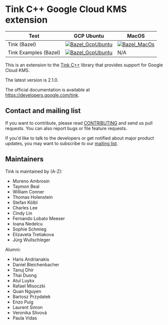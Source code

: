 # Tink C++ Google Cloud KMS extension

<!-- GCP Ubuntu --->

[tink_cc_gcpkms_bazel_badge_gcp_ubuntu]: https://storage.googleapis.com/tink-kokoro-build-badges/tink-cc-gcpkms-bazel-gcp-ubuntu.svg
[tink_cc_gcpkms_examples_bazel_badge_gcp_ubuntu]: https://storage.googleapis.com/tink-kokoro-build-badges/tink-cc-gcpkms-examples-bazel-gcp-ubuntu.svg

<!-- MacOS --->

[tink_cc_gcpkms_bazel_badge_macos]: https://storage.googleapis.com/tink-kokoro-build-badges/tink-cc-gcpkms-bazel-macos-external.svg

**Test**              | **GCP Ubuntu**                                                          | **MacOS**
--------------------- | ----------------------------------------------------------------------- | ---------
Tink (Bazel)          | [![Bazel_GcpUbuntu][tink_cc_gcpkms_bazel_badge_gcp_ubuntu]](#)          | [![Bazel_MacOs][tink_cc_gcpkms_bazel_badge_macos]](#)
Tink Examples (Bazel) | [![Bazel_GcpUbuntu][tink_cc_gcpkms_examples_bazel_badge_gcp_ubuntu]](#) | N/A

This is an extension to the [Tink C++](https://github.com/tink-crypto/tink-cc)
library that provides support for Google Cloud KMS.

The latest version is 2.1.0.

The official documentation is available at https://developers.google.com/tink.

## Contact and mailing list

If you want to contribute, please read [CONTRIBUTING](docs/CONTRIBUTING.md) and
send us pull requests. You can also report bugs or file feature requests.

If you'd like to talk to the developers or get notified about major product
updates, you may want to subscribe to our
[mailing list](https://groups.google.com/forum/#!forum/tink-users).

## Maintainers

Tink is maintained by (A-Z):

-   Moreno Ambrosin
-   Taymon Beal
-   William Conner
-   Thomas Holenstein
-   Stefan Kölbl
-   Charles Lee
-   Cindy Lin
-   Fernando Lobato Meeser
-   Ioana Nedelcu
-   Sophie Schmieg
-   Elizaveta Tretiakova
-   Jürg Wullschleger

Alumni:

-   Haris Andrianakis
-   Daniel Bleichenbacher
-   Tanuj Dhir
-   Thai Duong
-   Atul Luykx
-   Rafael Misoczki
-   Quan Nguyen
-   Bartosz Przydatek
-   Enzo Puig
-   Laurent Simon
-   Veronika Slívová
-   Paula Vidas
